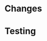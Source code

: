 # Changes
<!-- Replace this line with a description of the changes you made -->

# Testing
<!-- Replace this line with a quick way of testing your changes work as expected -->
